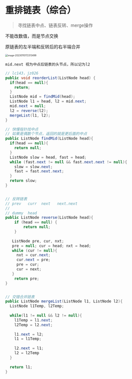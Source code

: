 # 重排链表（综合）

> 寻找链表中点、链表反转、merge操作

不能改数值，而是节点交换



原链表的左半端和反转后的右半端合并

<img src="https://xingqiu-tuchuang-1256524210.cos.ap-shanghai.myqcloud.com/3978/image-20230110172313499.png" alt="image-20230110172313499" style="zoom:50%;" />

`mid.next 视为中点后链表的头节点，所以记为l2`

```java
// lc143，jz026
public void reorderList(ListNode head) {
  if(head == null){
    return;
  }
  ListNode mid = findMid(head);
  ListNode l1 = head, l2 = mid.next;
  mid.next = null;
  l2 = reverse(l2);
  mergeList(l1, l2);
}

// 快慢指针找中点
// 如果是偶数个节点，返回的就是更后面的中点
public ListNode findMid(ListNode head){
  if(head == null){
    return null;
  }
  ListNode slow = head, fast = head;
  while (fast.next != null && fast.next.next != null){
    slow = slow.next;
    fast = fast.next.next;
  }
  return slow;
}


// 反转链表
// prev   curr  next   next.next
//  
// dummy  head
public ListNode reverse(ListNode head){
    if (head == null) {
        return null;
    }
  
   ListNode pre, cur, nxt;
   pre = null; cur = head; nxt = head;
   while (cur != null){
     nxt = cur.next;
     cur.next = pre;
     pre = cur;
     cur = next;
   }
    return pre;
}


// 交错合并链表
public ListNode mergeList(ListNode l1, ListNode l2){
  ListNode l1Temp, l2Temp;
  
  while(l1 != null && l2 != null){
    l1Temp = l1.next;
    l2Temp = l2.next;
    
    l1.next = l2;
    l1 = l1Temp;
    
    l2.next = l1;
    l2 = l2Temp
  }
  
  return l1;
}

```

